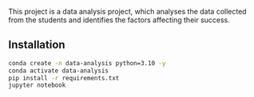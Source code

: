 This project is a data analysis project, which analyses the data collected from the students and identifies the factors affecting their success.


## Installation

```bash
conda create -n data-analysis python=3.10 -y
conda activate data-analysis
pip install -r requirements.txt
jupyter notebook
```
